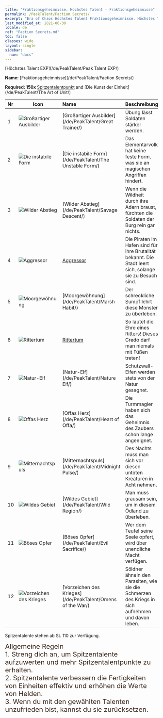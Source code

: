 ```yaml
---
title: "Fraktionsgeheimnisse. Höchstes Talent - Fraktionsgeheimnisse"
permalink: /PeakTalent/Faction Secrets/
excerpt: "Era of Chaos Höchstes Talent Fraktionsgeheimnisse. Höchstes Talent Fraktionsgeheimnisse. Fraktionsgeheimnisse"
last_modified_at: 2021-06-30
locale: de
ref: "Faction Secrets.md"
toc: false
classes: wide
layout: single
sidebar:
  nav: "docs"
---
```


  [Höchstes Talent EXP](/de/PeakTalent/Peak Talent EXP/)

  **Name:** [Fraktionsgeheimnisse](/de/PeakTalent/Faction Secrets/)

  **Required: 150x** [Spitzentalentpunkt](/ItemsDE/con_934/) and [Die Kunst der Einheit](/de/PeakTalent/The Art of Unit/)

  | Nr | Icon | Name | Beschreibung |
  |:---|------|:-----------|:-----------|
  | 1 | ![Großartiger Ausbilder](/images/pt/talent_3001.png) | [Großartiger Ausbilder](/de/PeakTalent/Great Trainer/) | Übung lässt Soldaten stärker werden. |
  | 2 | ![Die instabile Form](/images/pt/talent_3002.png) | [Die instabile Form](/de/PeakTalent/The Unstable Form/) | Das Elementarvolk hat keine feste Form, was sie an magischen Angriffen hindert. |
  | 3 | ![Wilder Abstieg](/images/pt/talent_3003.png) | [Wilder Abstieg](/de/PeakTalent/Savage Descent/) | Wenn die Wildheit durch ihre Adern braust, fürchten die Soldaten der Burg rein gar nichts. |
  | 4 | ![Aggressor](/images/pt/talent_3004.png) | [Aggressor](/de/PeakTalent/Aggressor/) | Die Piraten im Hafen sind für ihre Brutalität bekannt. Die Stadt leert sich, solange sie zu Besuch sind. |
  | 5 | ![Moorgewöhnung](/images/pt/talent_3005.png) | [Moorgewöhnung](/de/PeakTalent/Marsh Habit/) | Der schreckliche Sumpf lehrt diese Monster zu überleben. |
  | 6 | ![Rittertum](/images/pt/talent_3006.png) | [Rittertum](/de/PeakTalent/Chivalry/) | So lautet die Ehre eines Ritters! Dieses Credo darf man niemals mit Füßen treten! |
  | 7 | ![Natur-Elf](/images/pt/talent_3007.png) | [Natur-Elf](/de/PeakTalent/Nature Elf/) | Schutzwall-Elfen werden stets von der Natur gesegnet. |
  | 8 | ![Offas Herz](/images/pt/talent_3008.png) | [Offas Herz](/de/PeakTalent/Heart of Offa/) | Die Turmmagier haben sich das Geheimnis des Zaubers schon lange angeeignet. |
  | 9 | ![Mitternachtspuls](/images/pt/talent_3009.png) | [Mitternachtspuls](/de/PeakTalent/Midnight Pulse/) | Des Nachts muss man sich vor diesen untoten Kreaturen in Acht nehmen. |
  | 10 | ![Wildes Gebiet](/images/pt/talent_3010.png) | [Wildes Gebiet](/de/PeakTalent/Wild Region/) | Man muss grausam sein, um in diesem Ödland zu überleben. |
  | 11 | ![Böses Opfer](/images/pt/talent_3011.png) | [Böses Opfer](/de/PeakTalent/Evil Sacrifice/) | Wer dem Teufel seine Seele opfert, wird über unendliche Macht verfügen. |
  | 12 | ![Vorzeichen des Krieges](/images/pt/talent_3012.png) | [Vorzeichen des Krieges](/de/PeakTalent/Omens of the War/) | Söldner ähneln den Parasiten, wie sie die Schmerzen des Kriegs in sich aufnehmen und davon leben. |



  Spitzentalente stehen ab St. 110 zur Verfügung.

  <span style="color: #3c2a1e;font-size:22px">Allgemeine Regeln</span><br/><span style="color: #3c2a1e;font-size:22px">1. Streng dich an, um Spitzentalente aufzuwerten und mehr Spitzentalentpunkte zu erhalten. </span><br/><span style="color: #3c2a1e;font-size:22px">2. Spitzentalente verbessern die Fertigkeiten von Einheiten effektiv und erhöhen die Werte von Helden. </span><br/><span style="color: #3c2a1e;font-size:22px">3. Wenn du mit den gewählten Talenten unzufrieden bist, kannst du sie zurücksetzen.</span><br/>

